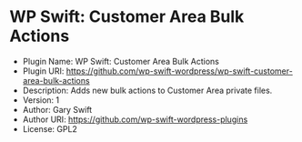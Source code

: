 # WP Swift: Customer Area Bulk Actions

 * Plugin Name: WP Swift: Customer Area Bulk Actions
 * Plugin URI: https://github.com/wp-swift-wordpress/wp-swift-customer-area-bulk-actions
 * Description: Adds new bulk actions to Customer Area private files.
 * Version: 1
 * Author: Gary Swift
 * Author URI: https://github.com/wp-swift-wordpress-plugins
 * License: GPL2